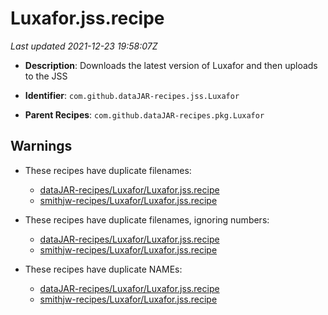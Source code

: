 # Luxafor.jss.recipe

_Last updated 2021-12-23 19:58:07Z_

- **Description**: Downloads the latest version of Luxafor and then uploads to the JSS

- **Identifier**: `com.github.dataJAR-recipes.jss.Luxafor`

- **Parent Recipes**: `com.github.dataJAR-recipes.pkg.Luxafor`

## Warnings

- These recipes have duplicate filenames:
    - [dataJAR-recipes/Luxafor/Luxafor.jss.recipe](/autopkg-dupe-tracker/dataJAR-recipes/Luxafor/Luxafor.jss.recipe)
    - [smithjw-recipes/Luxafor/Luxafor.jss.recipe](/autopkg-dupe-tracker/smithjw-recipes/Luxafor/Luxafor.jss.recipe)

- These recipes have duplicate filenames, ignoring numbers:
    - [dataJAR-recipes/Luxafor/Luxafor.jss.recipe](/autopkg-dupe-tracker/dataJAR-recipes/Luxafor/Luxafor.jss.recipe)
    - [smithjw-recipes/Luxafor/Luxafor.jss.recipe](/autopkg-dupe-tracker/smithjw-recipes/Luxafor/Luxafor.jss.recipe)

- These recipes have duplicate NAMEs:
    - [dataJAR-recipes/Luxafor/Luxafor.jss.recipe](/autopkg-dupe-tracker/dataJAR-recipes/Luxafor/Luxafor.jss.recipe)
    - [smithjw-recipes/Luxafor/Luxafor.jss.recipe](/autopkg-dupe-tracker/smithjw-recipes/Luxafor/Luxafor.jss.recipe)